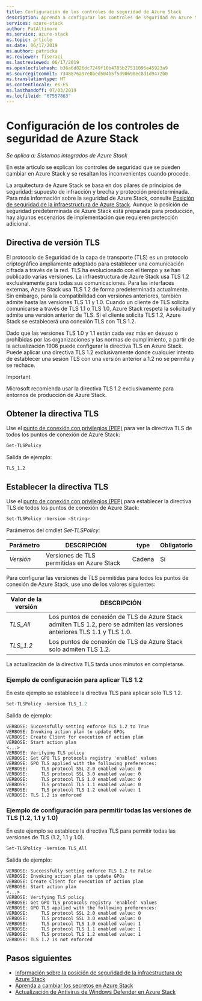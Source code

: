 ```yaml
---
title: Configuración de los controles de seguridad de Azure Stack
description: Aprenda a configurar los controles de seguridad en Azure Stack
services: azure-stack
author: PatAltimore
ms.service: azure-stack
ms.topic: article
ms.date: 06/17/2019
ms.author: patricka
ms.reviewer: fiseraci
ms.lastreviewed: 06/17/2019
ms.openlocfilehash: b36a6d826dc7249f10b4785b27511096e45923a9
ms.sourcegitcommit: 7348876a97e8bed504b5f5d90690ec8d1d9472b0
ms.translationtype: HT
ms.contentlocale: es-ES
ms.lasthandoff: 07/03/2019
ms.locfileid: "67557863"
---
```

# <a name="configure-azure-stack-security-controls"></a>Configuración de los controles de seguridad de Azure Stack

*Se aplica a: Sistemas integrados de Azure Stack*

En este artículo se explican los controles de seguridad que se pueden cambiar en Azure Stack y se resaltan los inconvenientes cuando procede.

La arquitectura de Azure Stack se basa en dos pilares de principios de seguridad: supuesto de infracción y brecha y protección predeterminada. Para más información sobre la seguridad de Azure Stack, consulte [Posición de seguridad de la infraestructura de Azure Stack](azure-stack-security-foundations.md). Aunque la posición de seguridad predeterminada de Azure Stack está preparada para producción, hay algunos escenarios de implementación que requieren protección adicional.

## <a name="tls-version-policy"></a>Directiva de versión TLS

El protocolo de Seguridad de la capa de transporte (TLS) es un protocolo criptográfico ampliamente adoptado para establecer una comunicación cifrada a través de la red. TLS ha evolucionado con el tiempo y se han publicado varias versiones. La infraestructura de Azure Stack usa TLS 1.2 exclusivamente para todas sus comunicaciones. Para las interfaces externas, Azure Stack usa TLS 1.2 de forma predeterminada actualmente. Sin embargo, para la compatibilidad con versiones anteriores, también admite hasta las versiones TLS 1.1 y 1.0. Cuando un cliente de TLS solicita comunicarse a través de TLS 1.1 o TLS 1.0, Azure Stack respeta la solicitud y admite una versión anterior de TLS. Si el cliente solicita TLS 1.2, Azure Stack se establecerá una conexión TLS con TLS 1.2.

Dado que las versiones TLS 1.0 y 1.1 están cada vez más en desuso o prohibidas por las organizaciones y las normas de cumplimiento, a partir de la actualización 1906 puede configurar la directiva TLS en Azure Stack. Puede aplicar una directiva TLS 1.2 exclusivamente donde cualquier intento de establecer una sesión TLS con una versión anterior a 1.2 no se permita y se rechace.

> [!IMPORTANT]
> Microsoft recomienda usar la directiva TLS 1.2 exclusivamente para entornos de producción de Azure Stack.

## <a name="get-tls-policy"></a>Obtener la directiva TLS

Use el [punto de conexión con privilegios (PEP)](azure-stack-privileged-endpoint.md) para ver la directiva TLS de todos los puntos de conexión de Azure Stack:

```powershell
Get-TLSPolicy
```

Salida de ejemplo:

    TLS_1.2

## <a name="set-tls-policy"></a>Establecer la directiva TLS

Use el [punto de conexión con privilegios (PEP)](azure-stack-privileged-endpoint.md) para establecer la directiva TLS de todos los puntos de conexión de Azure Stack:

```powershell
Set-TLSPolicy -Version <String>
```

Parámetros del cmdlet *Set-TLSPolicy*:

| Parámetro | DESCRIPCIÓN | type | Obligatorio |
|---------|---------|---------|---------|
| *Versión* | Versiones de TLS permitidas en Azure Stack | Cadena | Sí|

Para configurar las versiones de TLS permitidas para todos los puntos de conexión de Azure Stack, use uno de los valores siguientes:

| Valor de la versión | DESCRIPCIÓN |
|---------|---------|
| *TLS_All* | Los puntos de conexión de TLS de Azure Stack admiten TLS 1.2, pero se admiten las versiones anteriores TLS 1.1 y TLS 1.0. |
| *TLS_1.2* | Los puntos de conexión de TLS de Azure Stack solo admiten TLS 1.2. | 

La actualización de la directiva TLS tarda unos minutos en completarse.

### <a name="enforce-tls-12-configuration-example"></a>Ejemplo de configuración para aplicar TLS 1.2

En este ejemplo se establece la directiva TLS para aplicar solo TLS 1.2.

```powershell
Set-TLSPolicy -Version TLS_1.2
```

Salida de ejemplo:

    VERBOSE: Successfully setting enforce TLS 1.2 to True
    VERBOSE: Invoking action plan to update GPOs
    VERBOSE: Create Client for execution of action plan
    VERBOSE: Start action plan
    <...>
    VERBOSE: Verifying TLS policy
    VERBOSE: Get GPO TLS protocols registry 'enabled' values
    VERBOSE: GPO TLS applied with the following preferences:
    VERBOSE:     TLS protocol SSL 2.0 enabled value: 0
    VERBOSE:     TLS protocol SSL 3.0 enabled value: 0
    VERBOSE:     TLS protocol TLS 1.0 enabled value: 0
    VERBOSE:     TLS protocol TLS 1.1 enabled value: 0
    VERBOSE:     TLS protocol TLS 1.2 enabled value: 1
    VERBOSE: TLS 1.2 is enforced

### <a name="allow-all-versions-of-tls-12-11-and-10-configuration-example"></a>Ejemplo de configuración para permitir todas las versiones de TLS (1.2, 1.1 y 1.0)

En este ejemplo se establece la directiva TLS para permitir todas las versiones de TLS (1.2, 1.1 y 1.0).

```powershell
Set-TLSPolicy -Version TLS_All
```

Salida de ejemplo:

    VERBOSE: Successfully setting enforce TLS 1.2 to False
    VERBOSE: Invoking action plan to update GPOs
    VERBOSE: Create Client for execution of action plan
    VERBOSE: Start action plan
    <...>
    VERBOSE: Verifying TLS policy
    VERBOSE: Get GPO TLS protocols registry 'enabled' values
    VERBOSE: GPO TLS applied with the following preferences:
    VERBOSE:     TLS protocol SSL 2.0 enabled value: 0
    VERBOSE:     TLS protocol SSL 3.0 enabled value: 0
    VERBOSE:     TLS protocol TLS 1.0 enabled value: 1
    VERBOSE:     TLS protocol TLS 1.1 enabled value: 1
    VERBOSE:     TLS protocol TLS 1.2 enabled value: 1
    VERBOSE: TLS 1.2 is not enforced

## <a name="next-steps"></a>Pasos siguientes

- [Información sobre la posición de seguridad de la infraestructura de Azure Stack](azure-stack-security-foundations.md)
- [Aprenda a cambiar los secretos en Azure Stack](azure-stack-rotate-secrets.md)
- [Actualización de Antivirus de Windows Defender en Azure Stack](azure-stack-security-av.md)
